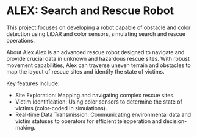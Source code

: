 # ALEX: Search and Rescue Robot

This project focuses on developing a robot capable of obstacle and color detection using LiDAR and color sensors, simulating search and rescue operations.

About Alex
Alex is an advanced rescue robot designed to navigate and provide crucial data in unknown and hazardous rescue sites. With robust movement capabilities, Alex can traverse uneven terrain and obstacles to map the layout of rescue sites and identify the state of victims.

Key features include:
- Site Exploration: Mapping and navigating complex rescue sites.
- Victim Identification: Using color sensors to determine the state of victims (color-coded in simulations).
- Real-time Data Transmission: Communicating environmental data and victim statuses to operators for efficient teleoperation and decision-making.
